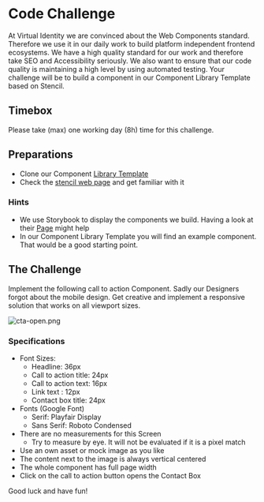 # Code Challenge

At Virtual Identity we are convinced about the Web Components standard. Therefore we use it in our daily work to build platform independent frontend ecosystems. We have a high quality standard for our work and therefore take SEO and Accessibility seriously. We also want to ensure that our code quality is maintaining a high level by using automated testing.
Your challenge will be to build a component in our Component Library Template based on Stencil. 

## Timebox
Please take (max) one working day (8h) time for this challenge.


## Preparations
- Clone our Component [Library Template](https://github.com/virtualidentityag/component-library-template)
- Check the [stencil web page](https://stenciljs.com/) and get familiar with it

### Hints
- We use Storybook to display the components we build. Having a look at their [Page](https://storybook.js.org/ ) might help 
- In our Component Library Template you will find an example component. That would be a good starting point. 

## The Challenge
Implement the following call to action Component. Sadly our Designers forgot about the mobile design. Get creative and implement a responsive solution that works on all viewport sizes. 

![cta-open.png](./assets/cta-open.png)

### Specifications
- Font Sizes:
  - Headline: 36px
  - Call to action title: 24px
  - Call to action text: 16px
  - Link text : 12px
  - Contact box title: 24px
- Fonts (Google Font)
  - Serif: Playfair Display
  - Sans Serif: Roboto Condensed
- There are no measurements for this Screen
  - Try to measure by eye. It will not be evaluated if it is a pixel match
- Use an own asset or mock image as you like
- The content next to the image is always vertical centered 
- The whole component has full page width
- Click on the call to action button opens the Contact Box

Good luck and have fun!

